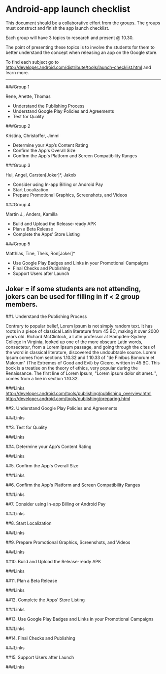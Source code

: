 # Android-app launch checklist


This document should be a collaborative effort from the groups. 
The groups must construct and finish the app launch checklist.

Each group will have 3 topics to research and present @ 10.30.

The point of presenting these topics is to involve the students for them to better understand the concept when releasing an app on the
Google store.

To find each subject go to http://developer.android.com/distribute/tools/launch-checklist.html and learn more. 

-----

###Group 1

Rene,
Anette,
Thomas

* Understand the Publishing Process
* Understand Google Play Policies and Agreements
* Test for Quality

###Group 2

Kristina,
Christoffer,
Jimmi

* Determine your App’s Content Rating
* Confirm the App's Overall Size
* Confirm the App's Platform and Screen Compatibility Ranges

###Group 3

Hui,
Angel,
Carsten[Joker]*,
Jakob

* Consider using In-app Billing or Android Pay
* Start Localization
* Prepare Promotional Graphics, Screenshots, and Videos

###Group 4

Martin J.,
Anders,
Kamilla

* Build and Upload the Release-ready APK
* Plan a Beta Release
* Complete the Apps’ Store Listing

###Group 5

Matthias,
Tine,
Theis,
Ron[Joker]*

* Use Google Play Badges and Links in your Promotional Campaigns
* Final Checks and Publishing
* Support Users after Launch
 

Joker = if some students are not attending, jokers can be used for filling in if < 2 group members.
-----




##1. Understand the Publishing Process

Contrary to popular belief, Lorem Ipsum is not simply random text. It has roots in a piece of classical Latin literature from 45 BC, making it over 2000 years old. Richard McClintock, a Latin professor at Hampden-Sydney College in Virginia, looked up one of the more obscure Latin words, consectetur, from a Lorem Ipsum passage, and going through the cites of the word in classical literature, discovered the undoubtable source. Lorem Ipsum comes from sections 1.10.32 and 1.10.33 of "de Finibus Bonorum et Malorum" (The Extremes of Good and Evil) by Cicero, written in 45 BC. This book is a treatise on the theory of ethics, very popular during the Renaissance. The first line of Lorem Ipsum, "Lorem ipsum dolor sit amet..", comes from a line in section 1.10.32.

###Links
http://developer.android.com/tools/publishing/publishing_overview.html
http://developer.android.com/tools/publishing/preparing.html


##2. Understand Google Play Policies and Agreements

###Links

##3. Test for Quality

###Links


##4. Determine your App’s Content Rating

###Links


##5. Confirm the App's Overall Size

###Links


##6. Confirm the App's Platform and Screen Compatibility Ranges

###Links


##7. Consider using In-app Billing or Android Pay

###Links



##8. Start Localization

###Links


##9. Prepare Promotional Graphics, Screenshots, and Videos

###Links


##10. Build and Upload the Release-ready APK

###Links



##11. Plan a Beta Release

###Links

##12. Complete the Apps’ Store Listing

###Links


##13. Use Google Play Badges and Links in your Promotional Campaigns

###Links


##14. Final Checks and Publishing

###Links


##15. Support Users after Launch

###Links







